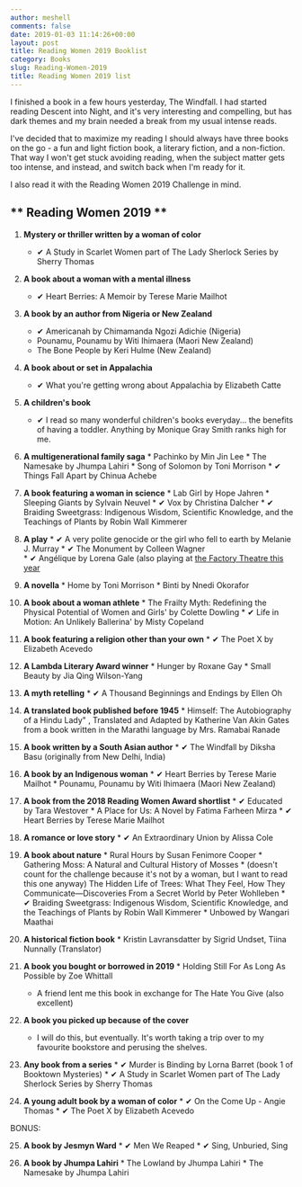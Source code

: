 ```yaml
---
author: meshell
comments: false
date: 2019-01-03 11:14:26+00:00
layout: post
title: Reading Women 2019 Booklist
category: Books
slug: Reading-Women-2019
title: Reading Women 2019 list
---
```


I finished a book in a few hours yesterday, The Windfall. I had started reading Descent into Night, and it's very interesting and compelling, but has dark themes and my brain needed a break from my usual intense reads.

I've decided that to maximize my reading I should always have three books on the go - a fun and light fiction book, a literary fiction, and a non-fiction. That way I won't get stuck avoiding reading, when the subject matter gets too intense, and instead, and switch back when I'm ready for it.

I also read it with the Reading Women 2019 Challenge in mind.

## ** Reading Women 2019 **

  1. **Mystery or thriller written by a woman of color**
      * ✔ A Study in Scarlet Women part of The Lady Sherlock Series by Sherry Thomas

  2. **A book about a woman with a mental illness**
      * ✔ Heart Berries: A Memoir by Terese Marie Mailhot

  3. **A book by an author from Nigeria or New Zealand**
      * ✔  Americanah by Chimamanda Ngozi Adichie (Nigeria)
      * Pounamu, Pounamu by Witi Ihimaera (Maori New Zealand)
      * The Bone People by Keri Hulme (New Zealand)

  4. **A book about or set in Appalachia**
      * ✔ What you're getting wrong about Appalachia by Elizabeth Catte

  5. **A children's book**
      * ✔ I read so many wonderful children's books everyday... the benefits of having a toddler. Anything by Monique Gray Smith ranks high for me.

  6. **A multigenerational family saga**
    * Pachinko by Min Jin Lee
    * The Namesake by Jhumpa Lahiri
    * Song of Solomon by Toni Morrison
    * ✔  Things Fall Apart by Chinua Achebe

  7. **A book featuring a woman in science**
    * Lab Girl by Hope Jahren
    * Sleeping Giants by Sylvain Neuvel
    * ✔ Vox by Christina Dalcher
    * ✔ Braiding Sweetgrass: Indigenous Wisdom, Scientific Knowledge, and the Teachings of Plants by Robin Wall Kimmerer

  8. **A play**
    * ✔ A very polite genocide or the girl who fell to earth by Melanie J. Murray
    * ✔ The Monument by Colleen Wagner  
    * ✔ Angélique by Lorena Gale (also playing at [the Factory Theatre this year](https://www.factorytheatre.ca/2018-19-season/angelique/)

  9. **A novella**
    * Home by Toni Morrison
    * Binti by Nnedi Okorafor 

  10. **A book about a woman athlete**
    * The Frailty Myth: Redefining the Physical Potential of Women and Girls' by Colette Dowling
    * ✔ Life in Motion: An Unlikely Ballerina' by Misty Copeland

  11. **A book featuring a religion other than your own**
    * ✔ The Poet X by Elizabeth Acevedo

  12. **A Lambda Literary Award winner**
    * Hunger by Roxane Gay
    * Small Beauty by Jia Qing Wilson-Yang

  13. **A myth retelling**
    * ✔ A Thousand Beginnings and Endings by Ellen Oh

  14. **A translated book published before 1945**
    * Himself: The Autobiography of a Hindu Lady" , Translated and Adapted by Katherine Van Akin Gates from a book written in the Marathi language by Mrs. Ramabai Ranade

  15. **A book written by a South Asian author**
    * ✔ The Windfall by Diksha Basu (originally from New Delhi, India)

  16. **A book by an Indigenous woman**
    * ✔ Heart Berries by Terese Marie Mailhot
    * Pounamu, Pounamu by Witi Ihimaera (Maori New Zealand)

  17. **A book from the 2018 Reading Women Award shortlist**
    * ✔ Educated by Tara Westover
    * A Place for Us: A Novel by Fatima Farheen Mirza
    * ✔ Heart Berries by Terese Marie Mailhot

  18. **A romance or love story**
    * ✔ An Extraordinary Union by Alissa Cole

  19. **A book about nature**
    * Rural Hours by Susan Fenimore Cooper
    * Gathering Moss: A Natural and Cultural History of Mosses
    * (doesn't count for the challenge because it's not by a woman, but I want to read this one anyway) The Hidden Life of Trees: What They Feel, How They Communicate—Discoveries From a Secret World by Peter Wohlleben
    * ✔ Braiding Sweetgrass: Indigenous Wisdom, Scientific Knowledge, and the Teachings of Plants
by Robin Wall Kimmerer
    * Unbowed by Wangari Maathai

  20. **A historical fiction book**
    * Kristin Lavransdatter by Sigrid Undset, Tiina Nunnally (Translator)

  21. **A book you bought or borrowed in 2019**
    * Holding Still For As Long As Possible
by Zoe Whittall
      * A friend lent me this book in exchange for The Hate You Give (also excellent)

  22. **A book you picked up because of the cover**
      * I will do this, but eventually. It's worth taking a trip over to my favourite bookstore and perusing the shelves.

  23. **Any book from a series**
    * ✔ Murder is Binding by Lorna Barret (book 1 of Booktown Mysteries)
    * ✔ A Study in Scarlet Women part of The Lady Sherlock Series by Sherry Thomas

  24. **A young adult book by a woman of color**
    * ✔ On the Come Up - Angie Thomas
    * ✔ The Poet X by Elizabeth Acevedo

  BONUS:

  25. **A book by Jesmyn Ward**
    * ✔ Men We Reaped
    * ✔ Sing, Unburied, Sing

  26. **A book by Jhumpa Lahiri**
    * The Lowland by Jhumpa Lahiri
    * The Namesake by Jhumpa Lahiri
